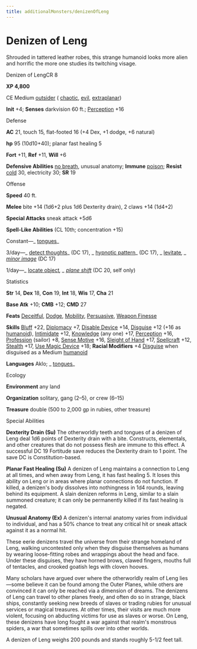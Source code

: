 ```yaml
---
title: additionalMonsters/denizenOfLeng
---
```

# Denizen of Leng

Shrouded in tattered leather robes, this strange humanoid looks more alien and horrific the more one studies its twitching visage.

Denizen of LengCR 8

**XP 4,800**

CE Medium [outsider](monsters/creatureTypes#_outsider) ( [chaotic](monsters/creatureTypes#_chaotic-subtype), [evil](monsters/creatureTypes#_evil-subtype), [extraplanar](monsters/creatureTypes#_extraplanar-subtype))

**Init** +4; **Senses** darkvision 60 ft.; [Perception](additionalMonsters/../skills/perception#_perception) +16

Defense

**AC** 21, touch 15, flat-footed 16 (+4 Dex, +1 dodge, +6 natural)

**hp** 95 (10d10+40); planar fast healing 5

**Fort** +11, **Ref** +11, **Will** +6

**Defensive Abilities** [no breath](monsters/universalMonsterRules#_no-breath), unusual anatomy; **Immune** [poison](monsters/universalMonsterRules#_poison-(ex-or-su)); **Resist** [cold](monsters/creatureTypes#_cold-subtype) 30, electricity 30; **SR** 19

Offense

**Speed** 40 ft.

**Melee** bite +14 (1d6+2 plus 1d6 Dexterity drain), 2 claws +14 (1d4+2)

**Special Attacks** sneak attack +5d6

**Spell-Like Abilities** (CL 10th; concentration +15)

Constant—_ [tongues](additionalMonsters/../spells/tongues#_tongues)_

3/day—_ [detect thoughts](additionalMonsters/../spells/detectThoughts#_detect-thoughts)_ (DC 17), _ [hypnotic pattern](additionalMonsters/../spells/hypnoticPattern#_hypnotic-pattern)_ (DC 17), _ [levitate](additionalMonsters/../spells/levitate#_levitate)_, _ [minor image](additionalMonsters/../spells/minorImage#_minor-image)_ (DC 17)

1/day—_ [locate object](additionalMonsters/../spells/locateObject#_locate-object)_, _ [plane shift](additionalMonsters/../spells/planeShift#_plane-shift)_ (DC 20, self only)

Statistics

**Str** 14, **Dex** 18, **Con** 19, **Int** 18, **Wis** 17, **Cha** 21

**Base Atk** +10; **CMB** +12; **CMD** 27

**Feats** [Deceitful](additionalMonsters/../feats#_deceitful), [Dodge](additionalMonsters/../feats#_dodge), [Mobility](additionalMonsters/../feats#_mobility), [Persuasive](additionalMonsters/../feats#_persuasive), [Weapon Finesse](additionalMonsters/../feats#_weapon-finesse)

**Skills** [Bluff](additionalMonsters/../skills/bluff#_bluff) +22, [Diplomacy](additionalMonsters/../skills/diplomacy#_diplomacy) +7, [Disable Device](additionalMonsters/../skills/disableDevice#_disable-device) +14, [Disguise](additionalMonsters/../skills/disguise#_disguise) +12 (+16 as [humanoid](monsters/creatureTypes#_humanoid)), [Intimidate](additionalMonsters/../skills/intimidate#_intimidate) +12, [Knowledge](additionalMonsters/../skills/knowledge#_knowledge) (any one) +17, [Perception](additionalMonsters/../skills/perception#_perception) +16, [Profession](additionalMonsters/../skills/profession#_profession) (sailor) +8, [Sense Motive](additionalMonsters/../skills/senseMotive#_sense-motive) +16, [Sleight of Hand](additionalMonsters/../skills/sleightOfHand#_sleight-of-hand) +17, [Spellcraft](additionalMonsters/../skills/spellcraft#_spellcraft) +12, [Stealth](additionalMonsters/../skills/stealth#_stealth) +17, [Use Magic Device](additionalMonsters/../skills/useMagicDevice#_use-magic-device) +18; **Racial Modifiers** +4 [Disguise](additionalMonsters/../skills/disguise#_disguise) when disguised as a Medium [humanoid](monsters/creatureTypes#_humanoid)

**Languages** Aklo; _ [tongues](additionalMonsters/../spells/tongues#_tongues)_

Ecology

**Environment** any land

**Organization** solitary, gang (2–5), or crew (6–15)

**Treasure** double (500 to 2,000 gp in rubies, other treasure)

Special Abilities

**Dexterity Drain (Su)** The otherworldly teeth and tongues of a denizen of Leng deal 1d6 points of Dexterity drain with a bite. Constructs, elementals, and other creatures that do not possess flesh are immune to this effect. A successful DC 19 Fortitude save reduces the Dexterity drain to 1 point. The save DC is Constitution-based.

**Planar Fast Healing (Su)** A denizen of Leng maintains a connection to Leng at all times, and when away from Leng, it has fast healing 5. It loses this ability on Leng or in areas where planar connections do not function. If killed, a denizen's body dissolves into nothingness in 1d4 rounds, leaving behind its equipment. A slain denizen reforms in Leng, similar to a slain summoned creature; it can only be permanently killed if its fast healing is negated.

**Unusual Anatomy (Ex)** A denizen's internal anatomy varies from individual to individual, and has a 50% chance to treat any critical hit or sneak attack against it as a normal hit.

These eerie denizens travel the universe from their strange homeland of Leng, walking uncontested only when they disguise themselves as humans by wearing loose-fitting robes and wrappings about the head and face. Under these disguises, they have horned brows, clawed fingers, mouths full of tentacles, and crooked goatish legs with cloven hooves.

Many scholars have argued over where the otherworldly realm of Leng lies—some believe it can be found among the Outer Planes, while others are convinced it can only be reached via a dimension of dreams. The denizens of Leng can travel to other planes freely, and often do so in strange, black ships, constantly seeking new breeds of slaves or trading rubies for unusual services or magical treasures. At other times, their visits are much more violent, focusing on abducting victims for use as slaves or worse. On Leng, these denizens have long fought a war against that realm's monstrous spiders, a war that sometimes spills over into other worlds.

A denizen of Leng weighs 200 pounds and stands roughly 5-1/2 feet tall.

